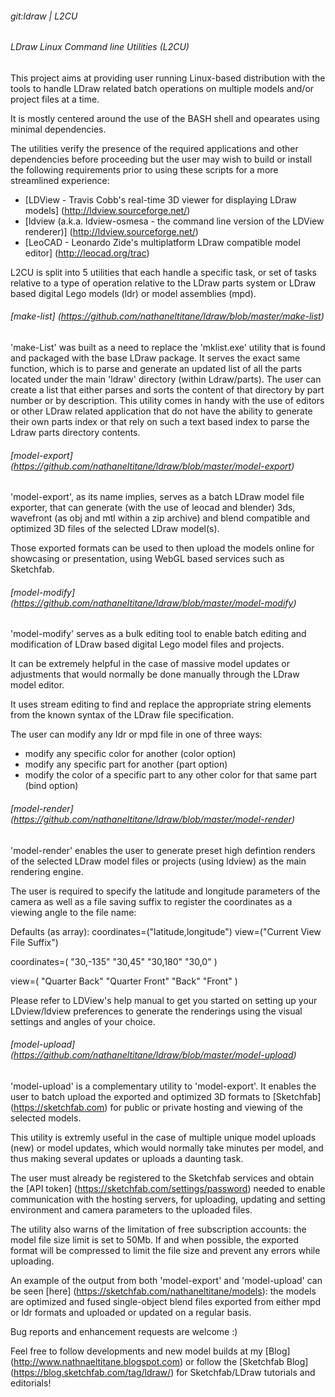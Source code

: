 ###### git:ldraw | L2CU
###### LDraw Linux Command line Utilities (L2CU)

This project aims at providing user running Linux-based distribution with the tools to handle LDraw related batch operations on multiple models and/or project files at a time.

It is mostly centered around the use of the BASH shell and opearates using minimal dependencies.

The utilities verify the presence of the required applications and other dependencies before proceeding but the user may wish to build or install the following requirements prior to using these scripts for a more streamlined experience:

- [LDView - Travis Cobb's real-time 3D viewer for displaying LDraw models] (http://ldview.sourceforge.net/)
- [ldview (a.k.a. ldview-osmesa - the command line version of the LDView renderer)] (http://ldview.sourceforge.net/)
- [LeoCAD - Leonardo Zide's multiplatform LDraw compatible model editor] (http://leocad.org/trac)

L2CU is split into 5 utilities that each handle a specific task, or set of tasks relative to a type of operation relative to the LDraw parts system or LDraw based digital Lego models (ldr) or model assemblies (mpd).

###### [make-list] (https://github.com/nathaneltitane/ldraw/blob/master/make-list)

'make-List' was built as a need to replace the 'mklist.exe' utility that is found and packaged with the base LDraw package.
It serves the exact same function, which is to parse and generate an updated list of all the parts located under the main 'ldraw' directory (within Ldraw/parts).
The user can create a list that either parses and sorts the content of that directory by part number or by description.
This utility comes in handy with the use of editors or other LDraw related application that do not have the ability to generate their own parts index or that rely on such a text based index to parse the Ldraw parts directory contents.

###### [model-export] (https://github.com/nathaneltitane/ldraw/blob/master/model-export)

'model-export', as its name implies, serves as a batch LDraw model file exporter, that can generate (with the use of leocad and blender) 3ds, wavefront (as obj and mtl within a zip archive) and blend compatible and optimized 3D files of the selected LDraw model(s).

Those exported formats can be used to then upload the models online for showcasing or presentation, using WebGL based services such as Sketchfab.

###### [model-modify] (https://github.com/nathaneltitane/ldraw/blob/master/model-modify)

'model-modify' serves as a bulk editing tool to enable batch editing and modification of LDraw based digital Lego model files and projects.

It can be extremely helpful in the case of massive model updates or adjustments that would normally be done manually through the LDraw model editor.

It uses stream editing to find and replace the appropriate string elements from the known syntax of the LDraw file specification.

The user can modify any ldr or mpd file in one of three ways:
- modify any specific color for another (color option)
- modify any specific part for another (part option)
- modify the color of a specific part to any other color for that same part (bind option)

###### [model-render] (https://github.com/nathaneltitane/ldraw/blob/master/model-render)

'model-render' enables the user to generate preset high defintion renders of the selected LDraw model files or projects (using ldview) as the main rendering engine.

The user is required to specify the latitude and longitude parameters of the camera as well as a file saving suffix to register the coordinates as a viewing angle to the file name:

Defaults (as array): coordinates=("latitude,longitude") view=("Current View File Suffix")

coordinates=(
  "30,-135"
  "30,45"
  "30,180"
  "30,0"
)

view=(
	"Quarter Back"
	"Quarter Front"
	"Back"
	"Front"
)

Please refer to LDView's help manual to get you started on setting up your LDview/ldview preferences to generate the renderings using the visual settings and angles of your choice.

###### [model-upload] (https://github.com/nathaneltitane/ldraw/blob/master/model-upload)

'model-upload' is a complementary utility to 'model-export'. It enables the user to batch upload the exported and optimized 3D formats to [Sketchfab] (https://sketchfab.com) for public or private hosting and viewing of the selected models.

This utility is extremly useful in the case of multiple unique model uploads (new) or model updates, which would normally take minutes per model, and thus making several updates or uploads a daunting task.

The user must already be registered to the Sketchfab services and obtain the [API token] (https://sketchfab.com/settings/password) needed to enable communication with the hosting servers, for uploading, updating and setting environment and camera parameters to the uploaded files.

The utility also warns of the limitation of free subscription accounts: the model file size limit is set to 50Mb. If and when possible, the exported format will be compressed to limit the file size and prevent any errors while uploading.

An example of the output from both 'model-export' and 'model-upload' can be seen [here] (https://sketchfab.com/nathaneltitane/models): the models are optimized and fused single-object blend files exported from either mpd or ldr formats and uploaded or updated on a regular basis.

Bug reports and enhancement requests are welcome :)

Feel free to follow developments and new model builds at my [Blog] (http://www.nathnaeltitane.blogspot.com) or follow the [Sketchfab Blog] (https://blog.sketchfab.com/tag/ldraw/) for Sketchfab/LDraw tutorials and editorials!
